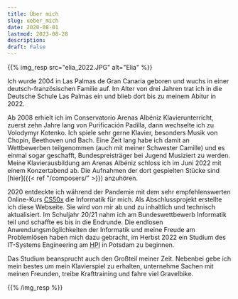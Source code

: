 ```yaml
---
title: Über mich
slug: ueber_mich
date: 2020-08-01
lastmod: 2023-08-28
description:
draft: False
---
```

{{% img_resp src="elia_2022.JPG" alt="Elia" %}}

Ich wurde 2004 in Las Palmas de Gran Canaria geboren und wuchs in einer deutsch-französischen Familie auf. Im Alter von drei Jahren trat ich in die Deutsche Schule Las Palmas ein und blieb dort bis zu meinem Abitur in 2022.

Ab 2008 erhielt ich im Conservatorio Arenas Albéniz Klavierunterricht, zuerst zehn Jahre lang von Purificación Padilla, dann wechselte ich zu Volodymyr Kotenko. Ich spiele sehr gerne Klavier, besonders Musik von Chopin, Beethoven und Bach. Eine Zeit lang habe ich damit an Wettbewerben teilgenommen (auch mit meiner Schwester Camille) und es einmal sogar geschafft, Bundespreisträger bei Jugend Musiziert zu werden. Meine Klavierausbildung am Arenas Albéniz schloss ich im Juni 2022 mit einem Konzertabend ab. Die Aufnahmen der dort gespielten Stücke sind [hier]({{< ref "/composers/" >}}) anzuhören.

2020 entdeckte ich während der Pandemie mit dem sehr empfehlenswerten Online-Kurs [CS50x](https://www.edx.org/course/introduction-computer-science-harvardx-cs50x) die Informatik für mich. Als Abschlussprojekt erstellte ich diese Webseite. Sie wird von mir ab und zu inhaltlich und technisch aktualisiert. Im Schuljahr 20/21 nahm ich am Bundeswettbewerb Informatik teil und schaffte es bis in die Endrunde. Die endlosen Anwendungsmöglichkeiten der Informatik und meine Freude am Problemlösen haben mich dazu gebracht, im Herbst 2022 ein Studium des IT-Systems Engineering am <abbr title="Hasso-Plattner-Institut">HPI</abbr> in Potsdam zu beginnen.

Das Studium beansprucht auch den Großteil meiner Zeit. Nebenbei gebe ich mein bestes um mein Klavierspiel zu erhalten, unternehme Sachen mit meinen Freunden, treibe Krafttraining und fahre viel Gravelbike.

{{% /img_resp %}}